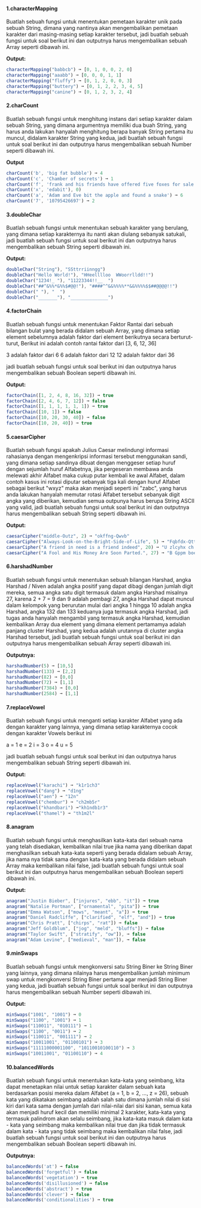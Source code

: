 #### 1.characterMapping

Buatlah sebuah fungsi untuk menentukan pemetaan karakter unik pada sebuah String, dimana yang nantinya akan mengembalikan pemetaan karakter dari masing-masing setiap karakter tersebut, jadi buatlah sebuah fungsi untuk soal berikut ini dan outputnya harus mengembalikan sebuah Array seperti dibawah ini.

**Output:**
```javascript
characterMapping("babbcb") ➞ [0, 1, 0, 0, 2, 0]
characterMapping("aaabb") ➞ [0, 0, 0, 1, 1]
characterMapping("fluffy") ➞ [0, 1, 2, 0, 0, 3]
characterMapping("buttery") ➞ [0, 1, 2, 2, 3, 4, 5]
characterMapping("canine") ➞ [0, 1, 2, 3, 2, 4]
```

#### 2.charCount

Buatlah sebuah fungsi untuk menghitung instans dari setiap karakter dalam sebuah String, yang dimana argumentnya memiliki dua buah String, yang harus anda lakukan hanyalah menghitung berapa banyak String pertama itu muncul, didalam karakter String yang kedua, jadi buatlah sebuah fungsi untuk soal berikut ini dan outputnya harus mengembalikan sebuah Number seperti dibawah ini.

**Output**
```javascript
charCount('b', 'big fat bubble') ➞ 4
charCount('c', 'Chamber of secrets') ➞ 1
charCount('f', 'frank and his friends have offered five foxes for sale') ➞ 7
charCount('x', 'edabit'), 0)
charCount('a', 'Adam and Eve bit the apple and found a snake') ➞ 6
charCount('7', '10795426697') ➞ 2
```

#### 3.doubleChar

Buatlah sebuah fungsi untuk menentukan sebuah karakter yang berulang, yang dimana setiap karakternya itu nanti akan diulang sebanyak satukali, jadi buatlah sebuah fungsi untuk soal berikut ini dan outputnya harus mengembalikan sebuah String seperti dibawah ini.

**Output:**
```javascript
doubleChar("String"), "SSttrriinngg")
doubleChar("Hello World!"), "HHeelllloo  WWoorrlldd!!")
doubleChar("1234!_ "), "11223344!!__  ")
doubleChar("##^&%%*&%%$#@@!"), "####^^&&%%%%**&&%%%%$$##@@@@!!")
doubleChar(" "), "  ")
doubleChar("_______"), "______________")
```

#### 4.factorChain

Buatlah sebuah fungsi untuk menentukan Faktor Rantai dari sebuah bilangan bulat yang berada didalam sebuah Array, yang dimana setiap element sebelumnya adalah faktor dari element berikutnya secara berturut-turut, Berikut ini adalah contoh rantai faktor dari [3, 6, 12, 36]

3 adalah faktor dari 6
6 adalah faktor dari 12
12 adalah faktor dari 36

jadi buatlah sebuah fungsi untuk soal berikut ini dan outputnya harus mengembalikan sebuah Boolean seperti dibawah ini.

**Output:**
```javascript
factorChain([1, 2, 4, 8, 16, 32]) ➞ true
factorChain([2, 4, 6, 7, 12]) ➞ false
factorChain([1, 1, 1, 1, 1, 1]) ➞ true
factorChain([10, 1]) ➞ false
factorChain([10, 20, 30, 40]) ➞ false
factorChain([10, 20, 40]) ➞ true
```

#### 5.caesarCipher

Buatlah sebuah fungsi apakah Julius Caesar melindungi informasi rahasianya dengan mengenkripsi informasi tersebut menggunakan sandi, yang dimana setiap sandinya dibuat dengan menggeser setiap huruf dengan sejumlah huruf Alfabetnya, jika pergeseran membawa anda melewati akhir Alfabet maka cukup putar kembali ke awal Alfabet, dalam contoh kasus ini rotasi diputar sebanyak tiga kali dengan huruf Alfabet sebagai berikut "wxyz" maka akan menjadi seperti ini "zabc", yang harus anda lakukan hanyalah memutar rotasi Alfabet tersebut sebanyak digit angka yang diberikan, kemudian semua outpunya harus berupa String ASCII yang valid, jadi buatlah sebuah fungsi untuk soal berikut ini dan outputnya harus mengembalikan sebuah String seperti dibawah ini.

**Output:**
```javascript
caesarCipher("middle-Outz", 2) ➞ "okffng-Qwvb"
caesarCipher("Always-Look-on-the-Bright-Side-of-Life", 5) ➞ "Fqbfdx-Qttp-ts-ymj-Gwnlmy-Xnij-tk-Qnkj"
caesarCipher("A friend in need is a friend indeed", 20) ➞ "U zlcyhx ch hyyx cm u zlcyhx chxyyx"
caesarCipher("A Fool and His Money Are Soon Parted.", 27) ➞ "B Gppm boe Ijt Npofz Bsf Tppo Qbsufe."
```

#### 6.harshadNumber

Buatlah sebuah fungsi untuk menentukan sebuah bilangan Harshad, angka Harshad / Niven adalah angka positif yang dapat dibagi dengan jumlah digit mereka, semua angka satu digit termasuk dalam angka Harshad misalnya 27, karena 2 + 7 = 9 dan 9 adalah pembagi 27, angka Harshad dapat muncul dalam kelompok yang berurutan mulai dari angka 1 hingga 10 adalah angka Harshad, angka 132 dan 133 keduanya juga termasuk angka Harshad, jadi tugas anda hanyalah mengambil yang termasuk angka Harshad, kemudian kembalikan Array dua element yang dimana element pertamamya adalah panjang cluster Harshad, yang kedua adalah urutannya di cluster angka Harshad tersebut, jadi buatlah sebuah fungsi untuk soal berikut ini dan outputnya harus mengembalikan sebuah Array seperti dibawah ini.

**Outputnya:**
```javascript
harshadNumber(5) ➞ [10,5]
harshadNumber(133) ➞ [2,2]
harshadNumber(82) ➞ [0,0]
harshadNumber(72) ➞ [1,1]
harshadNumber(7384) ➞ [0,0]
harshadNumber(2584) ➞ [1,1]
```

#### 7.replaceVowel

Buatlah sebuah fungsi untuk menganti setiap karakter Alfabet yang ada dengan karakter yang lainnya, yang dimana setiap karakternya cocok dengan karakter Vowels berikut ini

a = 1
e = 2
i = 3
o = 4
u = 5

jadi buatlah sebuah fungsi untuk soal berikut ini dan outputnya harus mengembalikan sebuah String seperti dibawah ini.

**Output:**
```javascript
replaceVowel("karachi") ➞ "k1r1ch3"
replaceVowel("dang") ➞ "d1ng"
replaceVowel("aen") ➞ "12n"
replaceVowel("chembur") ➞ "ch2mb5r"
replaceVowel("khandbari") ➞"kh1ndb1r3"
replaceVowel("thamel") ➞ "th1m2l"
```

#### 8.anagram

Buatlah sebuah fungsi untuk menghasilkan kata-kata dari sebuah nama yang telah disediakan, kembalikan nilai true jika nama yang diberikan dapat menghasilkan sebuah kata-kata seperti yang berada didalam sebuah Array, jika nama nya tidak sama dengan kata-kata yang berada didalam sebuah Array maka kembalikan nilai false, jadi buatlah sebuah fungsi untuk soal berikut ini dan outputnya harus mengembalikan sebuah Boolean seperti dibawah ini.

**Output:**
```javascript
anagram("Justin Bieber", ["injures", "ebb", "it"]) ➞ true
anagram("Natalie Portman", ["ornamental", "pita"]) ➞ true
anagram("Emma Watson", ["mows", "meant", "a"]) ➞ true
anagram("Daniel Radcliffe", ["clarified", "elf", "and"]) ➞ true
anagram("Chris Pratt", ["chirps", "rat"]) ➞ false
anagram("Jeff Goldblum", ["jog", "meld", "bluffs"]) ➞ false
anagram("Taylor Swift", ["stratify", "ow"]), ➞ false
anagram("Adam Levine", ["medieval", "man"]), ➞ false
```

#### 9.minSwaps

Buatlah sebuah fungsi untuk mengkonversi satu String Biner ke String Biner yang lainnya, yang dimana nilainya harus mengembalikan jumlah minimum swap untuk mengkonversi String Biner pertama agar menjadi String Biner yang kedua, jadi buatlah sebuah fungsi untuk soal berikut ini dan outputnya harus mengembalikan sebuah Number seperti dibawah ini.

**Output:**
```javascript
minSwaps("1001", "1001") ➞ 0
minSwaps("1100", "1001") ➞ 1
minSwaps("110011", "010111") ➞ 1
minSwaps("1100", "0011") ➞ 2
minSwaps("110011", "001111") ➞ 2
minSwaps("10011001", "01100101") ➞ 3
minSwaps("11111000001100", "10110010100110") ➞ 3
minSwaps("10011001", "01100110") ➞ 4
```

#### 10.balancedWords

Buatlah sebuah fungsi untuk menentukan kata-kata yang seimbang, kita dapat menetapkan nilai untuk setiap karakter dalam sebuah kata berdasarkan posisi mereka dalam Alfabet (a = 1, b = 2, ..., z = 26), sebuah kata yang dikatakan seimbang adalah salah satu dimana jumlah nilai di sisi kiri dari kata sama dengan jumlah dari nilai-nilai dari sisi kanan, semua kata akan menjadi huruf kecil dan memiliki minimal 2 karakter, kata-kata yang termasuk palindrom akan selalu seimbang, jika kata-kata masuk dalam kata - kata yang seimbang maka kembalikan nilai true dan jika tidak termasuk dalam kata - kata yang tidak seimbang maka kembalikan nilai false, jadi buatlah sebuah fungsi untuk soal berikut ini dan outputnya harus mengembalikan sebuah Boolean seperti dibawah ini.

**Outputnya:**
```javascript
balancedWords('at') ➞ false
balancedWords('forgetful') ➞ false
balancedWords('vegetation') ➞ true
balancedWords('disillusioned') ➞ false
balancedWords('abstract') ➞ true
balancedWords('clever') ➞ false
balancedWords('conditionalities') ➞ true
```